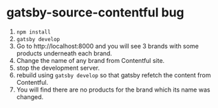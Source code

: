 # gatsby-source-contentful bug
1. `npm install`
2. `gatsby develop`
3. Go to http://localhost:8000 and you will see 3 brands with some products underneath each brand.
4. Change the name of any brand from Contentful site.
5. stop the development server.
6. rebuild using `gatsby develop` so that gatsby refetch the content from Contentful.
7. You will find there are no products for the brand which its name was changed.
